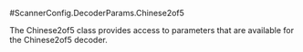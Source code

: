 #ScannerConfig.DecoderParams.Chinese2of5

The Chinese2of5 class provides access to parameters that are
 available for the Chinese2of5 decoder.

